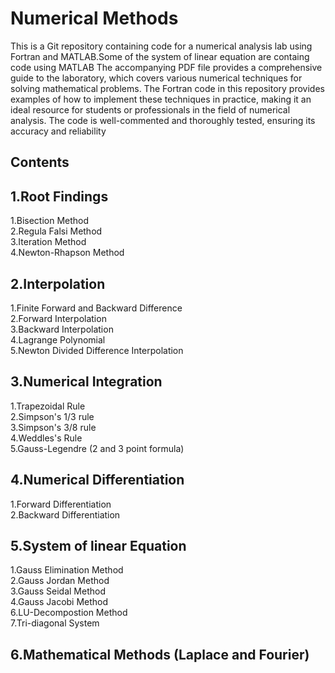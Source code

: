 # Numerical Methods

This is a Git repository containing code for a numerical analysis lab using Fortran and MATLAB.Some of the system of linear equation are containg code using MATLAB The accompanying PDF file provides a comprehensive guide to the laboratory, which covers various numerical techniques for solving mathematical problems. The Fortran code in this repository provides examples of how to implement these techniques in practice, making it an ideal resource for students or professionals in the field of numerical analysis. The code is well-commented and thoroughly tested, ensuring its accuracy and reliability

## Contents
## 1.Root Findings
  1.Bisection Method\
  2.Regula Falsi Method\
  3.Iteration Method\
  4.Newton-Rhapson Method
  
## 2.Interpolation
  1.Finite Forward and Backward Difference\
  2.Forward Interpolation\
  3.Backward Interpolation\
  4.Lagrange Polynomial\
  5.Newton Divided Difference Interpolation
  
## 3.Numerical Integration
  1.Trapezoidal Rule\
  2.Simpson's 1/3 rule\
  3.Simpson's 3/8 rule\
  4.Weddles's Rule\
  5.Gauss-Legendre (2 and 3 point formula)
  
## 4.Numerical Differentiation
  1.Forward Differentiation\
  2.Backward Differentiation

## 5.System of linear Equation
  1.Gauss Elimination Method\
  2.Gauss Jordan Method\
  3.Gauss Seidal Method\
  4.Gauss Jacobi Method\
  6.LU-Decompostion Method\
  7.Tri-diagonal System
  ## 6.Mathematical Methods (Laplace and Fourier)
  
